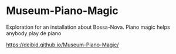 # Museum-Piano-Magic


Exploration for an installation about Bossa-Nova.
Piano magic helps anybody play de piano


https://deibid.github.io/Museum-Piano-Magic/
